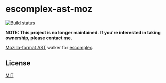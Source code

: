 # escomplex-ast-moz

[![Build status][ci-image]][ci-status]

**NOTE: This project is no longer maintained. If you're interested in taking ownership, please contact me.**

[Mozilla-format AST][parserapi] walker
for [escomplex][escomplex].

## License

[MIT][license]

[ci-image]: https://secure.travis-ci.org/philbooth/escomplex-ast-moz.png?branch=master
[ci-status]: http://travis-ci.org/#!/philbooth/escomplex-ast-moz
[parserapi]: https://developer.mozilla.org/en-US/docs/SpiderMonkey/Parser_API
[escomplex]: https://github.com/philbooth/escomplex
[license]: https://github.com/philbooth/escomplex-ast-moz/blob/master/COPYING


